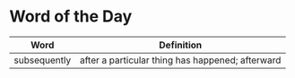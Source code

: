 # Word of the Day

|Word|Definition|
|---|---|
|subsequently|after a particular thing has happened; afterward|